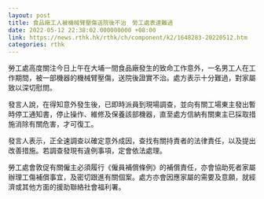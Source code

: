 ```yaml
---
layout: post
title: 食品廠工人被機械臂壓傷送院後不治　勞工處表達難過
date: 2022-05-12 22:38:02.000000000 +08:00
link: https://news.rthk.hk/rthk/ch/component/k2/1648283-20220512.htm
categories: rthk
---
```


勞工處高度關注今日上午在大埔一間食品廠發生的致命工作意外，一名男工人在工作期間，被一部機器的機械臂壓傷，送院後證實不治。處方表示十分難過，對家屬致以深切慰問。

發言人說，在得知意外發生後，已即時派員到現場調查，並向有關工場東主發出暫時停工通知書，停止操作、維修及保養該部機器，直至處方信納有關東主已採取措施消除有關危害，才可復工。

發言人表示，正全速調查以確定意外成因，查找有關持責者的法律責任，以及提出改善措施。若調查發現有違例事項，定會依法處理。

勞工處會敦促有關僱主必須履行《僱員補償條例》的補償責任，亦會協助死者家屬辦理工傷補償事宜，及密切跟進有關個案。處方亦會因應家屬的需要及意願，就經濟或其他方面的援助聯絡社會福利署。　　
